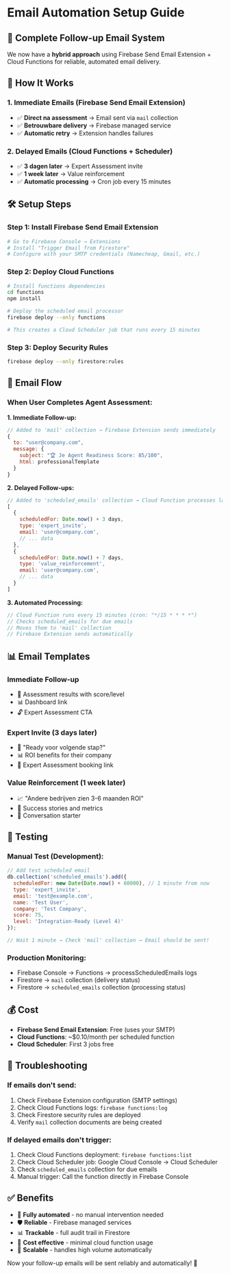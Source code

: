 # Email Automation Setup Guide

## 🎯 Complete Follow-up Email System

We now have a **hybrid approach** using Firebase Send Email Extension + Cloud Functions for reliable, automated email delivery.

## 📧 How It Works

### 1. Immediate Emails (Firebase Send Email Extension)
- ✅ **Direct na assessment** → Email sent via `mail` collection
- ✅ **Betrouwbare delivery** → Firebase managed service
- ✅ **Automatic retry** → Extension handles failures

### 2. Delayed Emails (Cloud Functions + Scheduler) 
- ✅ **3 dagen later** → Expert Assessment invite
- ✅ **1 week later** → Value reinforcement  
- ✅ **Automatic processing** → Cron job every 15 minutes

## 🛠️ Setup Steps

### Step 1: Install Firebase Send Email Extension
```bash
# Go to Firebase Console → Extensions
# Install "Trigger Email from Firestore"
# Configure with your SMTP credentials (Namecheap, Gmail, etc.)
```

### Step 2: Deploy Cloud Functions
```bash
# Install functions dependencies
cd functions
npm install

# Deploy the scheduled email processor
firebase deploy --only functions

# This creates a Cloud Scheduler job that runs every 15 minutes
```

### Step 3: Deploy Security Rules
```bash
firebase deploy --only firestore:rules
```

## 🔄 Email Flow

### When User Completes Agent Assessment:

**1. Immediate Follow-up:**
```javascript
// Added to 'mail' collection → Firebase Extension sends immediately
{
  to: "user@company.com",
  message: {
    subject: "🏆 Je Agent Readiness Score: 85/100",
    html: professionalTemplate
  }
}
```

**2. Delayed Follow-ups:**
```javascript
// Added to 'scheduled_emails' collection → Cloud Function processes later
[
  {
    scheduledFor: Date.now() + 3 days,
    type: 'expert_invite',
    email: 'user@company.com',
    // ... data
  },
  {
    scheduledFor: Date.now() + 7 days, 
    type: 'value_reinforcement',
    email: 'user@company.com',
    // ... data
  }
]
```

**3. Automated Processing:**
```javascript
// Cloud Function runs every 15 minutes (cron: "*/15 * * * *")
// Checks scheduled_emails for due emails
// Moves them to 'mail' collection 
// Firebase Extension sends automatically
```

## 📊 Email Templates

### Immediate Follow-up
- 🎯 Assessment results with score/level
- 📊 Dashboard link  
- 🔓 Expert Assessment CTA

### Expert Invite (3 days later)
- 💭 "Ready voor volgende stap?" 
- 📊 ROI benefits for their company
- 📅 Expert Assessment booking link

### Value Reinforcement (1 week later)
- 📈 "Andere bedrijven zien 3-6 maanden ROI"
- 🚀 Success stories and metrics
- 💬 Conversation starter

## 🧪 Testing

### Manual Test (Development):
```javascript
// Add test scheduled email
db.collection('scheduled_emails').add({
  scheduledFor: new Date(Date.now() + 60000), // 1 minute from now
  type: 'expert_invite',
  email: 'test@example.com',
  name: 'Test User',
  company: 'Test Company',
  score: 75,
  level: 'Integration-Ready (Level 4)'
});

// Wait 1 minute → Check 'mail' collection → Email should be sent!
```

### Production Monitoring:
- Firebase Console → Functions → processScheduledEmails logs
- Firestore → `mail` collection (delivery status)
- Firestore → `scheduled_emails` collection (processing status)

## 💰 Cost

- **Firebase Send Email Extension**: Free (uses your SMTP)
- **Cloud Functions**: ~$0.10/month per scheduled function
- **Cloud Scheduler**: First 3 jobs free

## 🔧 Troubleshooting

### If emails don't send:
1. Check Firebase Extension configuration (SMTP settings)
2. Check Cloud Functions logs: `firebase functions:log`
3. Check Firestore security rules are deployed
4. Verify `mail` collection documents are being created

### If delayed emails don't trigger:
1. Check Cloud Functions deployment: `firebase functions:list`
2. Check Cloud Scheduler job: Google Cloud Console → Cloud Scheduler
3. Check `scheduled_emails` collection for due emails
4. Manual trigger: Call the function directly in Firebase Console

## ✅ Benefits

- 🔄 **Fully automated** - no manual intervention needed
- 🛡️ **Reliable** - Firebase managed services
- 📊 **Trackable** - full audit trail in Firestore  
- 💸 **Cost effective** - minimal cloud function usage
- 🚀 **Scalable** - handles high volume automatically

Now your follow-up emails will be sent reliably and automatically! 🎯